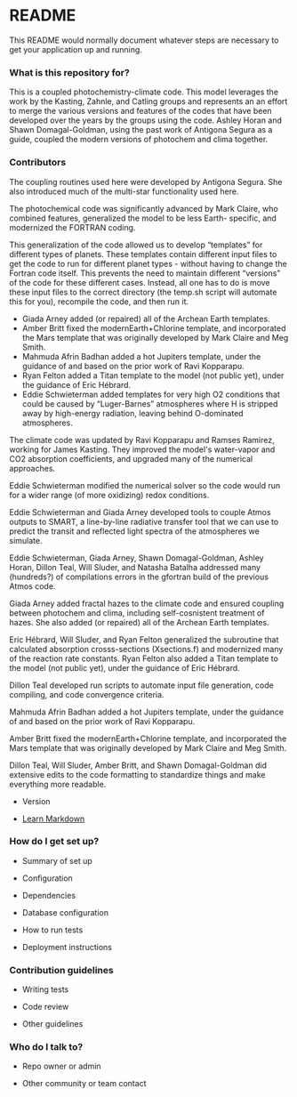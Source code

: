 # README #

This README would normally document whatever steps are necessary to get your application up and running.

### What is this repository for? ###

This is a coupled photochemistry-climate code. This model leverages
the work by the Kasting, Zahnle, and Catling groups and represents an
an effort to merge the various versions and features of the codes
that have been developed over the years by the groups using the code. Ashley Horan and Shawn Domagal-Goldman, using the past work of Antigona Segura as a guide, coupled the modern versions of photochem and clima together.

### Contributors ###

The coupling routines used here were developed by Antigona Segura.
She also introduced much of the multi-star functionality used here.

The photochemical code was significantly advanced by Mark Claire,
who combined features, generalized the model to be less Earth-
specific, and modernized the FORTRAN coding.

This generalization of the code allowed us to develop “templates” for different types of planets. These templates contain different input files to get the code to run for different planet types - without having to change the Fortran code itself. This prevents the need to maintain different “versions” of the code for these different cases. Instead, all one has to do is move these input files to the correct directory (the temp.sh script will automate this for you), recompile the code, and then run it.

* Giada Arney added (or repaired) all of the Archean Earth templates.
* Amber Britt fixed the modernEarth+Chlorine template, and incorporated the Mars template that was originally developed by Mark Claire and Meg Smith.
* Mahmuda Afrin Badhan added a hot Jupiters template, under the guidance of and based on the prior work of Ravi Kopparapu.
* Ryan Felton added a Titan template to the model (not public yet), under the guidance of Eric Hébrard.
* Eddie Schwieterman added templates for very high O2 conditions that could be caused by “Luger-Barnes” atmospheres where H is stripped away by high-energy radiation, leaving behind O-dominated atmospheres.

The climate code was updated by Ravi Kopparapu and
Ramses Ramirez, working for James Kasting. They improved the model's water-vapor and CO2 absorption coefficients, and upgraded many of the numerical approaches.

Eddie Schwieterman modified  the numerical solver so the code would run for a wider range (of more oxidizing) redox conditions.

Eddie Schwieterman and Giada Arney developed tools to couple Atmos outputs to SMART, a line-by-line radiative transfer tool that we can use to predict the transit and reflected light spectra of the atmospheres we simulate.

Eddie Schwieterman, Giada Arney, Shawn Domagal-Goldman, Ashley Horan, Dillon Teal, Will Sluder, and Natasha Batalha addressed many (hundreds?) of compilations errors in the gfortran build of the previous Atmos code.

Giada Arney added fractal hazes to the climate code and ensured coupling between photochem and clima, including self-cosnistent treatment of hazes. She also added (or repaired) all of the Archean Earth templates.

Eric Hébrard, Will Sluder, and Ryan Felton generalized the subroutine that calculated absorption crosss-sections (Xsections.f) and modernized many of the reaction rate constants. Ryan Felton also added a Titan template to the model (not public yet), under the guidance of Eric Hébrard.


Dillon Teal developed run scripts to automate input file generation, code compiling, and code convergence criteria.

Mahmuda Afrin Badhan added a hot Jupiters template, under the guidance of and based on the prior work of Ravi Kopparapu.

Amber Britt fixed the modernEarth+Chlorine template, and incorporated the Mars template that was originally developed by Mark Claire and Meg Smith.

Dillon Teal, Will Sluder, Amber Britt, and Shawn Domagal-Goldman did extensive edits to the code formatting to standardize things and make everything more readable.


* Version

* [Learn Markdown](https://bitbucket.org/tutorials/markdowndemo)

### How do I get set up? ###

* Summary of set up

* Configuration

* Dependencies

* Database configuration

* How to run tests

* Deployment instructions

### Contribution guidelines ###

* Writing tests

* Code review

* Other guidelines

### Who do I talk to? ###

* Repo owner or admin

* Other community or team contact